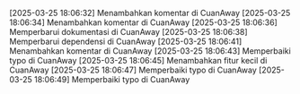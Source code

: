 [2025-03-25 18:06:32] Menambahkan komentar di CuanAway
[2025-03-25 18:06:34] Menambahkan komentar di CuanAway
[2025-03-25 18:06:36] Memperbarui dokumentasi di CuanAway
[2025-03-25 18:06:38] Memperbarui dependensi di CuanAway
[2025-03-25 18:06:41] Menambahkan komentar di CuanAway
[2025-03-25 18:06:43] Memperbaiki typo di CuanAway
[2025-03-25 18:06:45] Menambahkan fitur kecil di CuanAway
[2025-03-25 18:06:47] Memperbaiki typo di CuanAway
[2025-03-25 18:06:49] Memperbaiki typo di CuanAway
